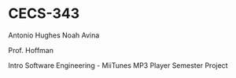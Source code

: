 # CECS-343

Antonio Hughes
Noah Avina

Prof. Hoffman

Intro Software Engineering - MiiTunes MP3 Player Semester Project
